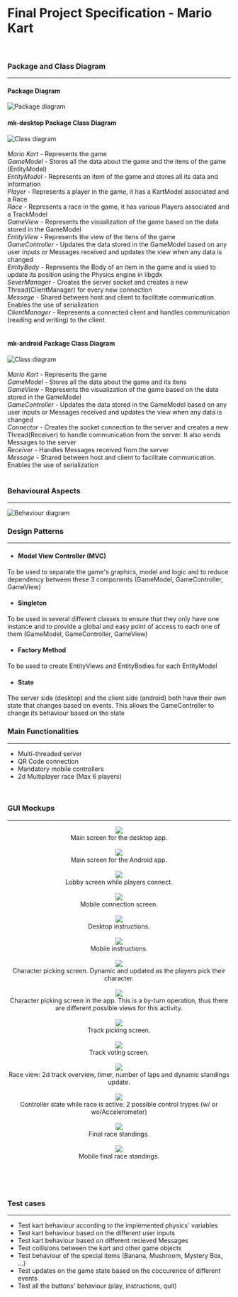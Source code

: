 # Final Project Specification - Mario Kart
<br>

### Package and Class Diagram
----
#### Package Diagram
![Package diagram](https://i.imgur.com/SNpnjDg.png)
<br>

#### mk-desktop Package Class Diagram
![Class diagram](https://i.imgur.com/iwQZfix.png)
<br> <br>
*Mario Kart* - Represents the game <br>
*GameModel* - Stores all the data about the game and the itens of the game (EntityModel) <br>
*EntityModel* - Represents an item of the game and stores all its data and information <br>
*Player* - Represents a player in the game, it has a KartModel associated and a Race <br>
*Race* - Represents a race in the game, it has various Players associated and a TrackModel <br>
*GameView* - Represents the visualization of the game based on the data stored in the GameModel <br>
*EntityView* - Represents the view of the itens of the game <br>
*GameController* - Updates the data stored in the GameModel based on any user inputs or Messages received and updates the view when any data is changed <br>
*EntityBody* - Represents the Body of an item in the game and is used to update its position using the Physics engine in libgdx <br>
*SeverManager* - Creates the server socket and creates a new Thread(ClientManager) for every new connection <br>
*Message* - Shared between host and client to facilitate communication. Enables the use of serialization <br>
*ClientManager* - Represents a connected client and handles communication (reading and writing) to the client <br> <br>

#### mk-android Package Class Diagram
![Class diagram](https://i.imgur.com/TBJWkuZ.png)
<br><br>
*Mario Kart* - Represents the game <br>
*GameModel* - Stores all the data about the game and its itens <br>
*GameView* - Represents the visualization of the game based on the data stored in the GameModel <br>
*GameController* - Updates the data stored in the GameModel based on any user inputs or Messages received and updates the view when any data is changed <br>
*Connector* - Creates the socket connection to the server and creates a new Thread(Receiver) to handle communication from the server. It also sends Messages to the server <br>
*Receiver* - Handles Messages received from the server <br>
*Message* - Shared between host and client to facilitate communication. Enables the use of serialization <br> <br>

### Behavioural Aspects
----
![Behaviour diagram](https://i.imgur.com/tvUchia.png)
<br>

### Design Patterns
----
* #### Model View Controller (MVC) 
To be used to separate the game's graphics, model and logic and to reduce dependency between these 3 components (GameModel, GameController, GameView) 
* #### Singleton 
To be used in several different classes to ensure that they only have one instance and to provide a global and easy point of access to each one of them (GameModel, GameController, GameView)
* #### Factory Method
To be used to create EntityViews and EntityBodies for each EntityModel
* #### State
The server side (desktop) and the client side (android) both have their own state that changes based on events. This allows the GameController to change its behaviour based on the state
<br>

### Main Functionalities 
----
* Multi-threaded server
* QR Code connection
* Mandatory mobile controllers
* 2d Multiplayer race (Max 6 players)

<br>

### GUI Mockups
----
<p align="center">
  <img src="https://github.com/mbaguiar/mariokart/blob/master/Mockup/Main%20Screen.png"/> <br> 
  Main screen for the desktop app.
  <br><br>
  <img src="https://github.com/mbaguiar/mariokart/blob/master/Mockup/App%20-%20Main%20Screen.png"/> <br> 
  Main screen for the Android app.
  <br><br>
  <img src="https://github.com/mbaguiar/mariokart/blob/master/Mockup/Lobby.png"/> <br> 
  Lobby screen while players connect.
  <br><br>
  <img src="https://github.com/mbaguiar/mariokart/blob/master/Mockup/App%20-%20Connection.png"/> <br> 
  Mobile connection screen.
  <br><br>
  <img src="https://github.com/mbaguiar/mariokart/blob/master/Mockup/Instructions.png" /> <br> 
  Desktop instructions.
  <br><br>
  <img src="https://github.com/mbaguiar/mariokart/blob/master/Mockup/App%20-%20Instructions.png"/> <br> 
  Mobile instructions.
  <br><br>
  <img src="https://github.com/mbaguiar/mariokart/blob/master/Mockup/CharacterPicker.png" /> <br> 
  Character picking screen. Dynamic and updated as the players pick their character.
  <br><br>
  <img src="https://github.com/mbaguiar/mariokart/blob/master/Mockup/App%20-%20Character%20picker.png" /><br> 
  Character picking screen in the app. This is a by-turn operation, thus there are different possible views for this activity.
  <br><br>
  <img src="https://github.com/mbaguiar/mariokart/blob/master/Mockup/TrackPicker.png" /> <br> 
  Track picking screen.
  <br><br>
  <img src="https://github.com/mbaguiar/mariokart/blob/master/Mockup/App%20-%20Track%20picker.png" /> <br> 
  Track voting screen.
  <br><br>
  <img src="https://github.com/mbaguiar/mariokart/blob/master/Mockup/Race.png" /> <br> 
  Race view: 2d track overview, timer, number of laps and dynamic standings update.
  <br><br>
  <img src="https://github.com/mbaguiar/mariokart/blob/master/Mockup/App%20-%20Controller.png" /> <br> 
  Controller state while race is active. 2 possible control trypes (w/ or wo/Accelerometer)
  <br><br>
  <img src="https://github.com/mbaguiar/mariokart/blob/master/Mockup/Final%20result.png" /> <br> 
  Final race standings.
  <br><br>
  <img src="https://github.com/mbaguiar/mariokart/blob/master/Mockup/App%20-%20Final%20result.png" /> <br> 
  Mobile final race standings.
  <br><br>
</p> <br> <br>


### Test cases
----
* Test kart behaviour according to the implemented physics' variables
* Test kart behaviour based on the different user inputs
* Test kart behaviour based on different recieved Messages
* Test collisions between the kart and other game objects
* Test behaviour of the special items (Banana, Mushroom, Mystery Box, ...)
* Test updates on the game state based on the coccurence of different events
* Test all the buttons' behaviour (play, instructions, quit)

<br>
